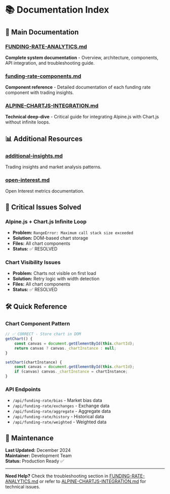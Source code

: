 # 📚 Documentation Index

## 🎯 Main Documentation

### [FUNDING-RATE-ANALYTICS.md](./FUNDING-RATE-ANALYTICS.md)
**Complete system documentation** - Overview, architecture, components, API integration, and troubleshooting guide.

### [funding-rate-components.md](./funding-rate-components.md)
**Component reference** - Detailed documentation of each funding rate component with trading insights.

### [ALPINE-CHARTJS-INTEGRATION.md](./ALPINE-CHARTJS-INTEGRATION.md)
**Technical deep-dive** - Critical guide for integrating Alpine.js with Chart.js without infinite loops.

## 📊 Additional Resources

### [additional-insights.md](./additional-insights.md)
Trading insights and market analysis patterns.

### [open-interest.md](./open-interest.md)
Open Interest metrics documentation.

## 🚨 Critical Issues Solved

### Alpine.js + Chart.js Infinite Loop
- **Problem:** `RangeError: Maximum call stack size exceeded`
- **Solution:** DOM-based chart storage
- **Files:** All chart components
- **Status:** ✅ RESOLVED

### Chart Visibility Issues
- **Problem:** Charts not visible on first load
- **Solution:** Retry logic with width detection
- **Files:** All chart components
- **Status:** ✅ RESOLVED

## 🛠️ Quick Reference

### Chart Component Pattern
```javascript
// ✅ CORRECT - Store chart in DOM
getChart() {
    const canvas = document.getElementById(this.chartId);
    return canvas ? canvas._chartInstance : null;
}

setChart(chartInstance) {
    const canvas = document.getElementById(this.chartId);
    if (canvas) canvas._chartInstance = chartInstance;
}
```

### API Endpoints
- `/api/funding-rate/bias` - Market bias data
- `/api/funding-rate/exchanges` - Exchange data
- `/api/funding-rate/aggregate` - Aggregate data
- `/api/funding-rate/history` - Historical data
- `/api/funding-rate/weighted` - Weighted data

## 📝 Maintenance

**Last Updated:** December 2024  
**Maintainer:** Development Team  
**Status:** Production Ready ✅

---

**Need Help?** Check the troubleshooting section in [FUNDING-RATE-ANALYTICS.md](./FUNDING-RATE-ANALYTICS.md) or refer to [ALPINE-CHARTJS-INTEGRATION.md](./ALPINE-CHARTJS-INTEGRATION.md) for technical issues.
